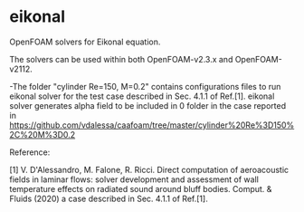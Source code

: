 # eikonal

OpenFOAM solvers for Eikonal equation.

The solvers can be used within both OpenFOAM-v2.3.x and OpenFOAM-v2112.

-The folder "cylinder Re=150, M=0.2" contains configurations files to run eikonal solver for the test
case described in Sec. 4.1.1 of Ref.[1]. eikonal solver generates alpha field to be included in 0 folder
in the case reported in https://github.com/vdalessa/caafoam/tree/master/cylinder%20Re%3D150%2C%20M%3D0.2

Reference:

[1] V. D'Alessandro, M. Falone, R. Ricci. Direct computation of aeroacoustic fields in laminar flows: solver development and assessment of wall temperature effects on radiated sound around bluff bodies. Comput. & Fluids (2020) a case described in Sec. 4.1.1 of Ref.[1].
